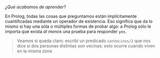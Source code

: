 _¿Qué acabamos de aprender?_

En Prolog, todas las cosas que preguntamos están implícitamente cuantificadas mediante un operador de existencia. Eso significa que da lo mismo si hay una sóla o múltiples formas de probar algo: a Prolog sólo le importa que exista _al menos_ una prueba para responder `yes`. 

> Veamos si queda claro: escribí un predicado `sonVecinos/2` que nos dice si dos personas distintas son vecinas; esto ocurre cuando viven en la misma zona 
